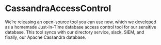 # CassandraAccessControl
We’re releasing an open-source tool you can use now, which we developed as a homemade Just-In-Time database access control tool for our sensitive database.  This tool syncs with our directory service, slack, SIEM, and finally, our Apache Cassandra database.
